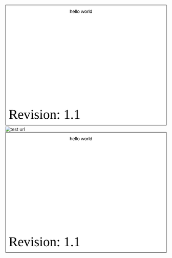 

![test image to be converted](../test.svg)
![test url](http://upload.wikimedia.org/wikipedia/commons/b/b0/NewTux.svg)
![test image to be converted, second use](../test.svg)
